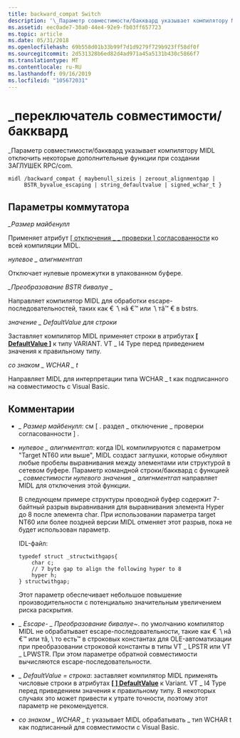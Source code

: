```yaml
---
title: backward_compat Switch
description: '\_Параметр совместимости/бакквард указывает компилятору MIDL отключить некоторые дополнительные функции при создании ЗАГЛУШЕК RPC/com.'
ms.assetid: eec0ade7-30a0-44e4-92e9-fb03ff657723
ms.topic: article
ms.date: 05/31/2018
ms.openlocfilehash: 69b558d01b33b99f7d1d9279f729b923ff58df0f
ms.sourcegitcommit: 2d531328b6ed82d4ad971a45a5131b430c5866f7
ms.translationtype: MT
ms.contentlocale: ru-RU
ms.lasthandoff: 09/16/2019
ms.locfileid: "105672031"
---
```

# <a name="backward_compat-switch"></a>\_переключатель совместимости/бакквард

\_Параметр совместимости/бакквард указывает компилятору MIDL отключить некоторые дополнительные функции при создании ЗАГЛУШЕК RPC/com.

``` syntax
midl /backward_compat { maybenull_sizeis | zeroout_alignmentgap | 
     BSTR_byvalue_escaping | string_defaultvalue | signed_wchar_t }
```

## <a name="switch-options"></a>Параметры коммутатора

*\_Размер майбенулл*<dl> Применяет атрибут [ \[ отключения \_ \_ проверки \] согласованности](disable-consistence-check.md) ко всей компиляции MIDL.  
</dl>

*нулевое \_ алигнментгап*<dl> Отключает нулевые промежутки в упакованном буфере.  
</dl>

*\_Преобразование BSTR бивалуе \_*<dl> Направляет компилятор MIDL для обработки escape-последовательностей, таких как € ̃ \\ нâ €™ или ̃ \\ тâ™ € в bstrs.  
</dl>

*значение \_ DefaultValue для строки*<dl> Заставляет компилятор MIDL применяет строки в атрибутах [**\[ DefaultValue \]**](defaultvalue.md) к типу VARIANT. VT \_ I4 Type перед приведением значения к правильному типу.  
</dl>

*со знаком \_ WCHAR \_ t*<dl> Направляет MIDL для интерпретации типа WCHAR \_ t как подписанного на совместимость с Visual Basic.  
</dl>

## <a name="remarks"></a>Комментарии

-   *\_ Размер майбенулл*: см \[ . раздел \_ отключение \_ проверки согласованности \] .
-   *нулевое \_ алигнментгап*: когда IDL компилируются с параметром "Target NT60 или выше", MIDL создаст заглушки, которые обнуляют любые пробелы выравнивания между элементами или структурой в сетевом буфере. Параметр командной строки/бакквард с функцией *\_ совместимости нулевого значения \_ алигнментгап* направляет MIDL для отключения этой функции.

    В следующем примере структуры проводной буфер содержит 7-байтный разрыв выравнивания для выравнивания элемента Hyper до 8 после элемента char. При использовании параметра target NT60 или более поздней версии MIDL отменяет этот разрыв, пока не будет использован параметр.

    IDL-файл:

    ``` syntax
    typedef struct _structwithgaps{
        char c;
        // 7 byte gap to align the following hyper to 8 
        hyper h;
    } structwithgap;
    ```

    Этот параметр обеспечивает небольшое повышение производительности с потенциально значительным увеличением риска раскрытия.

-   *\_ Escape- \_ Преобразование бивалуе*~. по умолчанию компилятор MIDL не обрабатывает escape-последовательности, такие как € ̃ \\ нâ €™ или тâ, \\ то есть™ в строковых константах для OLE-автоматизации при преобразовании строковой константы в типы VT \_ LPSTR или VT \_ LPWSTR. При этом параметре обратной совместимости вычисляются escape-последовательности.
-   *\_ DefaultValue = строка*: заставляет компилятор MIDL применять числовые строки в атрибутах [**\[ \] DefaultValue**](defaultvalue.md) к Variant. VT \_ I4 Type перед приведением значения к правильному типу. В некоторых случаях это может привести к утрате точности, поэтому этот параметр не рекомендуется.
-   *со знаком \_ WCHAR \_ t*: указывает MIDL обрабатывать \_ тип WCHAR t как подписанный для совместимости с Visual Basic.

 

 




